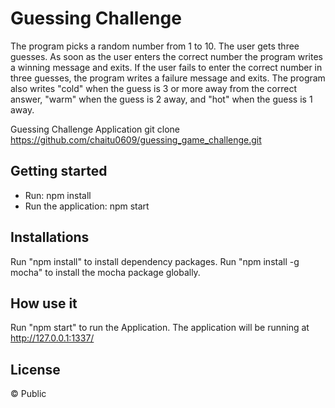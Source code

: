# Guessing Challenge
The program picks a random number from 1 to 10. The user gets three guesses. As soon as the user enters the correct number the program writes a winning message and exits. If the user fails to enter the correct number in three guesses, the program writes a failure message and exits. The program also writes "cold" when the guess is 3 or more away from the correct answer, "warm" when the guess is 2 away, and "hot" when the guess is 1 away.

Guessing Challenge Application
git clone  https://github.com/chaitu0609/guessing_game_challenge.git

## Getting started

- Run: npm install
- Run the application: npm start

## Installations

Run "npm install" to install dependency packages.
Run "npm install -g mocha" to install the mocha package globally.

## How use it
Run "npm start" to run the Application. The application will be running at http://127.0.0.1:1337/

## License

 © Public

